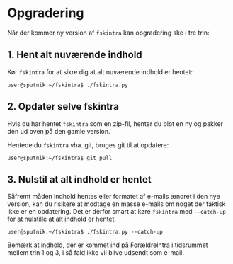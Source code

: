 # Opgradering #

Når der kommer ny version af ```fskintra``` kan opgradering ske i tre trin:


## 1. Hent alt nuværende indhold ##

Kør ```fskintra``` for at sikre dig at alt nuværende indhold er hentet:

```console
user@sputnik:~/fskintra$ ./fskintra.py
```


## 2. Opdater selve fskintra ##

Hvis du har hentet ```fskintra``` som en zip-fil, henter du blot en ny og
pakker den ud oven på den gamle version.

Hentede du ```fskintra``` vha. git, bruges git til at opdatere:

```console
user@sputnik:~/fskintra$ git pull
```


## 3. Nulstil at alt indhold er hentet ##

Såfremt måden indhold hentes eller formatet af e-mails ændret i den nye
version, kan du risikere at modtage en masse e-mails om noget der faktisk
ikke er en opdatering.
Det er derfor smart at køre ```fskintra``` med ```--catch-up``` for at
nulstille at alt indhold er hentet.

```console
user@sputnik:~/fskintra$ ./fskintra.py --catch-up
```

Bemærk at indhold, der er kommet ind på ForældreIntra i tidsrummet mellem
trin 1 og 3, i så fald ikke vil blive udsendt som e-mail.
